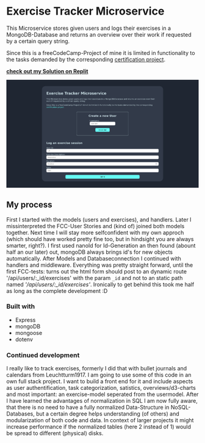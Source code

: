 # Exercise Tracker Microservice

This Microservice stores given users and logs their exercises in a MongoDB-Database and returns an overview over their work if requested by a certain query string.

Since this is a freeCodeCamp-Project of mine it is limited in functionality to the tasks demanded by the corresponding [certification project](https://www.freecodecamp.org/learn/back-end-development-and-apis/back-end-development-and-apis-projects/exercise-tracker).

__[check out my Solution on Replit](https://replit.com/@Dmnk28/exercise-tracker?v=1)__

![Image of my project solution](./ExerciseTracker.png)

## My process
First I started with the models (users and exercises), and handlers. Later I missinterpreted the FCC-User Stories and (kind of) joined both models together. Next time I will stay more selfconfident with my own approch (which should have worked pretty fine too, but in hindsight you are always smarter, right?). 
I first used nanoId for Id-Generation an then found (abount half an our later) out, mongoDB always brings id's for new objects automatically. 
After Models and Databaseconnection I continued with handlers and middleware. 
Everything was pretty straight forward, until the first FCC-tests: turns out the html form should post to an dynamic route '/api/users/:_id/exercises' with the param ```_id``` and not to an static path named *'/api/users/:_id/exercises'*. Ironically to get behind this took me half as long as the complete development :D 


### Built with

- Express
- mongoDB
- mongoose
- dotenv


### Continued development

I really like to track exercises, formerly I did that with bullet journals and calendars from Leuchtturm1917. I am going to use some of this code in an own full stack project. I want to build a front end for it and include aspects as user authentification, task categorization, satistics, overviews/d3-charts and most important: an exercise-model seperated from the usermodel. After I have learned the advantages of normalization in SQL I am now fully aware, that there is no need to have a fully normalized Data-Structure in NoSQL-Databases, but a certain degree helps understanding (of others) and modularization of both code and data. In context of larger projects it might increase performance if the normalized tables (here 2 instead of 1) would be spread to different (physical) disks.
